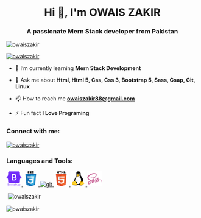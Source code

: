 <h1 align="center">Hi 👋, I'm OWAIS ZAKIR</h1>
<h3 align="center">A passionate Mern Stack developer from Pakistan</h3>

<p align="left"> <img src="https://komarev.com/ghpvc/?username=owaiszakir&label=Profile%20views&color=0e75b6&style=flat" alt="owaiszakir" /> </p>

<p align="left"> <a href="https://github.com/ryo-ma/github-profile-trophy"><img src="https://github-profile-trophy.vercel.app/?username=owaiszakir" alt="owaiszakir" /></a> </p>

- 🌱 I’m currently learning **Mern Stack Development**

- 💬 Ask me about **Html, Html 5, Css, Css 3, Bootstrap 5, Sass, Gsap, Git, Linux**

- 📫 How to reach me **owaiszakir88@gmail.com**

- ⚡ Fun fact **I Love Programing**

<h3 align="left">Connect with me:</h3>
<p align="left">
<a href="https://linkedin.com/in/owaiszakir" target="blank"><img align="center" src="https://raw.githubusercontent.com/rahuldkjain/github-profile-readme-generator/master/src/images/icons/Social/linked-in-alt.svg" alt="owaiszakir" height="30" width="40" /></a>
</p>

<h3 align="left">Languages and Tools:</h3>
<p align="left"> <a href="https://getbootstrap.com" target="_blank" rel="noreferrer"> <img src="https://raw.githubusercontent.com/devicons/devicon/master/icons/bootstrap/bootstrap-plain-wordmark.svg" alt="bootstrap" width="40" height="40"/> </a> <a href="https://www.w3schools.com/css/" target="_blank" rel="noreferrer"> <img src="https://raw.githubusercontent.com/devicons/devicon/master/icons/css3/css3-original-wordmark.svg" alt="css3" width="40" height="40"/> </a> <a href="https://git-scm.com/" target="_blank" rel="noreferrer"> <img src="https://www.vectorlogo.zone/logos/git-scm/git-scm-icon.svg" alt="git" width="40" height="40"/> </a> <a href="https://www.w3.org/html/" target="_blank" rel="noreferrer"> <img src="https://raw.githubusercontent.com/devicons/devicon/master/icons/html5/html5-original-wordmark.svg" alt="html5" width="40" height="40"/> </a> <a href="https://www.linux.org/" target="_blank" rel="noreferrer"> <img src="https://raw.githubusercontent.com/devicons/devicon/master/icons/linux/linux-original.svg" alt="linux" width="40" height="40"/> </a> <a href="https://sass-lang.com" target="_blank" rel="noreferrer"> <img src="https://raw.githubusercontent.com/devicons/devicon/master/icons/sass/sass-original.svg" alt="sass" width="40" height="40"/> </a> </p>



<p>&nbsp;<img align="center" src="https://github-readme-stats.vercel.app/api?username=owaiszakir&show_icons=true&locale=en" alt="owaiszakir" /></p>

<p><img align="center" src="https://github-readme-streak-stats.herokuapp.com/?user=owaiszakir&" alt="owaiszakir" /></p>
